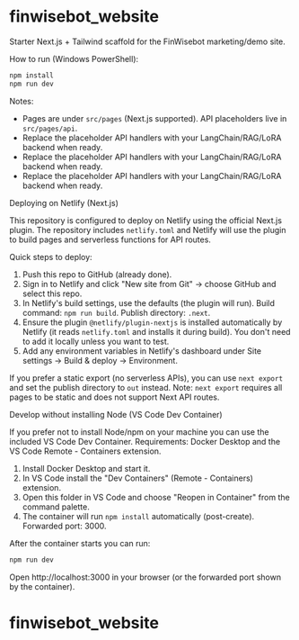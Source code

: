 # finwisebot_website

Starter Next.js + Tailwind scaffold for the FinWisebot marketing/demo site.

How to run (Windows PowerShell):

```powershell
npm install
npm run dev
```

Notes:
- Pages are under `src/pages` (Next.js supported). API placeholders live in `src/pages/api`.
- Replace the placeholder API handlers with your LangChain/RAG/LoRA backend when ready.
- Replace the placeholder API handlers with your LangChain/RAG/LoRA backend when ready.
- Replace the placeholder API handlers with your LangChain/RAG/LoRA backend when ready.

Deploying on Netlify (Next.js)

This repository is configured to deploy on Netlify using the official Next.js plugin. The repository includes `netlify.toml` and Netlify will use the plugin to build pages and serverless functions for API routes.

Quick steps to deploy:
1. Push this repo to GitHub (already done).
2. Sign in to Netlify and click "New site from Git" → choose GitHub and select this repo.
3. In Netlify's build settings, use the defaults (the plugin will run). Build command: `npm run build`. Publish directory: `.next`.
4. Ensure the plugin `@netlify/plugin-nextjs` is installed automatically by Netlify (it reads `netlify.toml` and installs it during build). You don't need to add it locally unless you want to test.
5. Add any environment variables in Netlify's dashboard under Site settings → Build & deploy → Environment.

If you prefer a static export (no serverless APIs), you can use `next export` and set the publish directory to `out` instead. Note: `next export` requires all pages to be static and does not support Next API routes.

Develop without installing Node (VS Code Dev Container)

If you prefer not to install Node/npm on your machine you can use the included VS Code Dev Container.
Requirements: Docker Desktop and the VS Code Remote - Containers extension.

1. Install Docker Desktop and start it.
2. In VS Code install the "Dev Containers" (Remote - Containers) extension.
3. Open this folder in VS Code and choose "Reopen in Container" from the command palette.
4. The container will run `npm install` automatically (post-create). Forwarded port: 3000.

After the container starts you can run:

```bash
npm run dev
```

Open http://localhost:3000 in your browser (or the forwarded port shown by the container).

# finwisebot_website